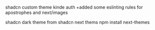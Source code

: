 shadcn custom theme 
kinde auth 
+added some eslinting rules for apostrophes and next/images

shadcn dark theme from shadcn next thems 
npm install next-themes
